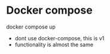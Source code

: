 # Docker compose

docker compose up

- dont use docker-compose, this is v1
- functionality is almost the same
